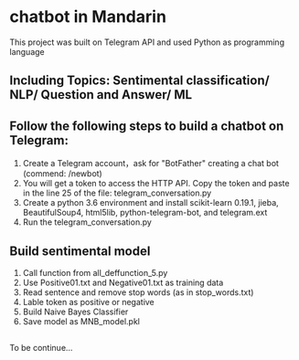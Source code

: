 # chatbot in Mandarin 
This project was built on Telegram API and used Python as programming language
## Including Topics: Sentimental classification/ NLP/ Question and Answer/ ML
## Follow the following steps to build a chatbot on Telegram:
1. Create a Telegram account，ask for "BotFather" creating a chat bot (commend: /newbot)
2. You will get a token to access the HTTP API. Copy the token and paste in the line 25 of the file: telegram_conversation.py
3. Create a python 3.6 environment and install scikit-learn 0.19.1, jieba, BeautifulSoup4, html5lib, python-telegram-bot, and telegram.ext
4. Run the telegram_conversation.py

## Build sentimental model
1. Call function from all_deffunction_5.py
2. Use Positive01.txt and Negative01.txt as training data
3. Read sentence and remove stop words (as in stop_words.txt)
4. Lable token as positive or negative
5. Build Naive Bayes Classifier
6. Save model as MNB_model.pkl

## 

To be continue...
